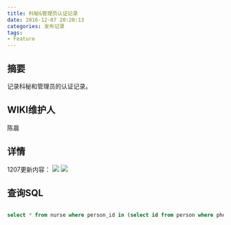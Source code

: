 ```yaml
---
title: 科秘&管理员认证记录
date: 2016-12-07 20:20:13
categories: 发布记录
tags:
- Feature
---
```


## 摘要

记录科秘和管理员的认证记录。

<!--more-->

## WIKI维护人
陈晨
## 详情

1207更新内容：
![](/media/14811135587818.jpg)
![](/media/14811139986237.jpg)


## 查询SQL
``` sql

select * from nurse where person_id in (select id from person where phone in (15611628532,13263885469,13260569812,13024749415,15677385894,13064514609,15506872797,13115841140,18846426391,13197619984,13257715602,13117606956,15578495697,13221736671,15505714491,18330115570,17896045214,17896043642,13117616443,17896044809,17801125836,17896047975,17896047607,13263885469,13260569812,13024749415,15677385894,13064514609))

```

